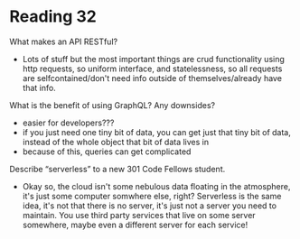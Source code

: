 # Reading 32

What makes an API RESTful?

- Lots of stuff but the most important things are crud functionality using http requests, so uniform interface, and statelessness, so all requests are selfcontained/don't need info outside of themselves/already have that info.

What is the benefit of using GraphQL? Any downsides?

- easier for developers???
- if you just need one tiny bit of data, you can get just that tiny bit of data, instead of the whole object that bit of data lives in
- because of this, queries can get complicated

Describe “serverless” to a new 301 Code Fellows student.

- Okay so, the cloud isn't some nebulous data floating in the atmosphere, it's just some computer somwhere else, right? Serverless is the same idea, it's not that there is no server, it's just not a server you need to maintain. You use third party services that live on some server somewhere, maybe even a different server for each service!
